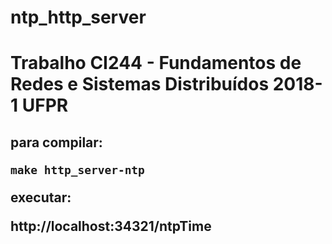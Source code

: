 # ntp_http_server
<h1>Trabalho CI244 - Fundamentos de Redes e Sistemas Distribuídos 2018-1 UFPR<h2>

para compilar:

  <code>make http_server-ntp</code>

executar:

  http://localhost:34321/ntpTime

